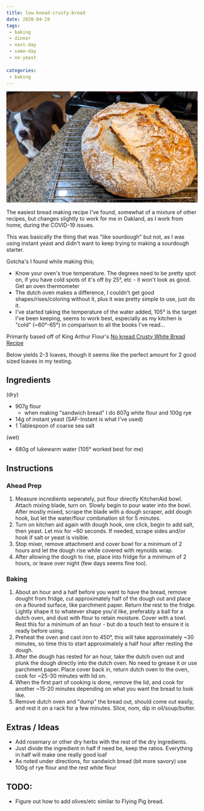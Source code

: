 ```yaml
---
title: low-knead-crusty-bread
date: 2020-04-19
tags:
 - baking
 - dinner
 - next-day
 - same-day
 - no-yeast

categories:
 - baking
---
```


![Bebop wants BREAD](/images/crusty-bread.jpg)

The easiest bread making recipe I've found, somewhat of a mixture of other recipes, but changes slightly to work for me in Oakland, as I work from home, during the COVID-19 issues.

This was basically the thing that was "like sourdough" but not, as I was using instant yeast and didn't want to keep trying to making a sourdough starter.

Gotcha's I found while making this;
 - Know your oven's true temperature. The degrees need to be pretty spot on, if you have cold spots of it's off by 25°, etc - it won't look as good. Get an oven thermometer
 - The dutch oven makes a difference, I couldn't get good shapes/rises/coloring without it, plus it was pretty simple to use, just do it.
 - I've started taking the temperature of the water added, 105° is the target I've been keeping, seems to work best, especially as my kitchen is "cold" (~60°-65°) in comparison to all the books I've read...

 Primarily based off of King Arthur Flour's [No knead Crusty White Bread Recipe](https://www.kingarthurflour.com/recipes/no-knead-crusty-white-bread-recipe)

 Below yields 2-3 loaves, though it seems like the perfect amount for 2 good sized loaves in my testing.

## Ingredients
(dry)
 * 907g flour
   * when making "sandwich bread" I do 807g white flour and 100g rye
 * 14g of instant yeast (SAF-Instant is what I've used)
 * 1 Tablespoon of coarse sea salt

(wet)
 * 680g of lukewarm water (105° worked best for me)

## Instructions

### Ahead Prep
1. Measure incredients seperately, put flour directly KitchenAid
   bowl. Attach mixing blade, turn on. Slowly begin to pour water
   into the bowl. After mostly mixed, scrape the blade with a dough
   scraper, add dough hook, but let the water/flour combination sit
   for 5 minutes.
2. Turn on kitchen aid again with dough hook, one click, begin to add
   salt, then yeast. Let mix for ~60 seconds. If needed, scrape sides
   and/or hook if salt or yeast is visible.
3. Stop mixer, remove attachment and cover bowl for a minimum of 2 hours
   and let the dough rise while covered with reynolds wrap.
4. After allowing the dough to rise, place into fridge for a minimum of
   2 hours, or leave over night (few days seems fine too).

### Baking
1. About an hour and a half before you want to have the bread, remove
   dought from fridge, cut approximately half of the dough out and place
   on a floured surface, like parchment paper. Return the rest to the fridge.
   Lightly shape it to whatever shape you'd like, preferably a ball for
   a dutch oven, and dust with flour to retain moisture. Cover with a towl.
   Rest this for a minimum of an hour - but do a touch test to ensure it is
   ready before using.
2. Preheat the oven and cast iron to 450°, this will take approximately ~30
   minutes, so time this to start approximately a half hour after resting the
   dough.
3. After the dough has rested for an hour, take the dutch oven out and plunk
   the dough directly into the dutch oven. No need to grease it or use parchment
   paper. Place cover back in, return dutch oven to the oven, cook for ~25-30
   minutes with lid on.
4. When the first part of cooking is done, remove the lid, and cook for another
   ~15-20 minutes depending on what you want the bread to look like.
5. Remove dutch oven and "dump" the bread out, should come out easily, and
   rest it on a rack for a few minutes. Slice, nom, dip in oil/soup/butter.

## Extras / Ideas

* Add rosemary or other dry herbs with the rest of the dry ingredients.
* Just divide the ingredient in half if need be, keep the ratios. Everything in half will
  make one really good loaf
* As noted under directions, for sandwich bread (bit more savory) use 100g of rye flour and the rest white flour

## TODO:
* Figure out how to add olives/etc similar to Flying Pig bread.